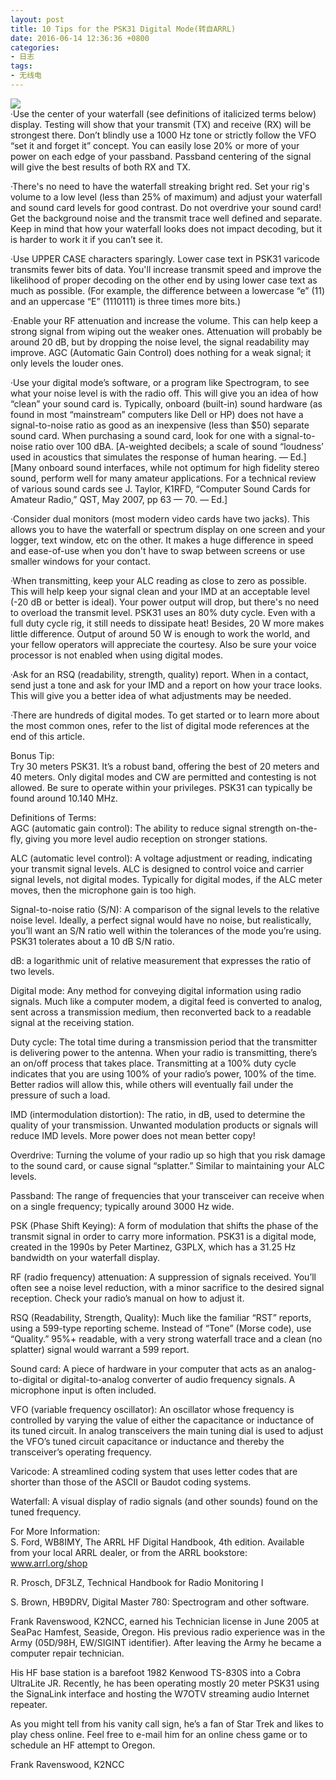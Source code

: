 ```yaml
---
layout: post
title: 10 Tips for the PSK31 Digital Mode(转自ARRL)
date: 2016-06-14 12:36:36 +0800
categories:
- 日志
tags:
- 无线电
---
```


![](http://i1328.photobucket.com/albums/w532/xwlogic/nms_24_zpsfuo2nqek.jpg)    
·Use the center of your waterfall (see definitions of italicized terms below) display. Testing will show that your transmit (TX) and receive (RX) will be strongest there. Don’t blindly use a 1000 Hz tone or strictly follow the VFO “set it and forget it” concept. You can easily lose 20% or more of your power on each edge of your passband. Passband centering of the signal will give the best results of both RX and TX.

·There's no need to have the waterfall streaking bright red. Set your rig's volume to a low level (less than 25% of maximum) and adjust your waterfall and sound card levels for good contrast. Do not overdrive your sound card! Get the background noise and the transmit trace well defined and separate. Keep in mind that how your waterfall looks does not impact decoding, but it is harder to work it if you can’t see it.

·Use UPPER CASE characters sparingly. Lower case text in PSK31 varicode transmits fewer bits of data. You'll increase transmit speed and improve the likelihood of proper decoding on the other end by using lower case text as much as possible. (For example, the difference between a lowercase “e” (11) and an uppercase “E” (1110111) is three times more bits.)

·Enable your RF attenuation and increase the volume. This can help keep a strong signal from wiping out the weaker ones. Attenuation will probably be around 20 dB, but by dropping the noise level, the signal readability may improve. AGC (Automatic Gain Control) does nothing for a weak signal; it only levels the louder ones.

·Use your digital mode’s software, or a program like Spectrogram, to see what your noise level is with the radio off. This will give you an idea of how “clean” your sound card is. Typically, onboard (built-in) sound hardware (as found in most “mainstream” computers like Dell or HP) does not have a signal-to-noise ratio as good as an inexpensive (less than $50) separate sound card. When purchasing a sound card, look for one with a signal-to-noise ratio over 100 dBA. [A-weighted decibels; a scale of sound “loudness’ used in acoustics that simulates the response of human hearing. — Ed.] [Many onboard sound interfaces, while not optimum for high fidelity stereo sound, perform well for many amateur applications. For a technical review of various sound cards see J. Taylor, K1RFD, “Computer Sound Cards for Amateur Radio,” QST, May 2007, pp 63 — 70. — Ed.]

·Consider dual monitors (most modern video cards have two jacks). This allows you to have the waterfall or spectrum display on one screen and your logger, text window, etc on the other. It makes a huge difference in speed and ease-of-use when you don't have to swap between screens or use smaller windows for your contact.

·When transmitting, keep your ALC reading as close to zero as possible. This will help keep your signal clean and your IMD at an acceptable level (-20 dB or better is ideal). Your power output will drop, but there's no need to overload the transmit level. PSK31 uses an 80% duty cycle. Even with a full duty cycle rig, it still needs to dissipate heat! Besides, 20 W more makes little difference. Output of around 50 W is enough to work the world, and your fellow operators will appreciate the courtesy. Also be sure your voice processor is not enabled when using digital modes.

·Ask for an RSQ (readability, strength, quality) report. When in a contact, send just a tone and ask for your IMD and a report on how your trace looks. This will give you a better idea of what adjustments may be needed.

·There are hundreds of digital modes. To get started or to learn more about the most common ones, refer to the list of digital mode references at the end of this article.

Bonus Tip:    
Try 30 meters PSK31. It’s a robust band, offering the best of 20 meters and 40 meters. Only digital modes and CW are permitted and contesting is not allowed. Be sure to operate within your privileges. PSK31 can typically be found around 10.140 MHz.

Definitions of Terms:    
AGC (automatic gain control): The ability to reduce signal strength on-the-fly, giving you more level audio reception on stronger stations.    

ALC (automatic level control): A voltage adjustment or reading, indicating your transmit signal levels. ALC is designed to control voice and carrier signal levels, not digital modes. Typically for digital modes, if the ALC meter moves, then the microphone gain is too high.    

Signal-to-noise ratio (S/N): A comparison of the signal levels to the relative noise level. Ideally, a perfect signal would have no noise, but realistically, you’ll want an S/N ratio well within the tolerances of the mode you’re using. PSK31 tolerates about a 10 dB S/N ratio.    

dB: a logarithmic unit of relative measurement that expresses the ratio of two levels.    

Digital mode: Any method for conveying digital information using radio signals. Much like a computer modem, a digital feed is converted to analog, sent across a transmission medium, then reconverted back to a readable signal at the receiving station.    

Duty cycle: The total time during a transmission period that the transmitter is delivering power to the antenna. When your radio is transmitting, there’s an on/off process that takes place. Transmitting at a 100% duty cycle indicates that you are using 100% of your radio’s power, 100% of the time. Better radios will allow this, while others will eventually fail under the pressure of such a load.    

IMD (intermodulation distortion): The ratio, in dB, used to determine the quality of your transmission. Unwanted modulation products or signals will reduce IMD levels. More power does not mean better copy!    

Overdrive: Turning the volume of your radio up so high that you risk damage to the sound card, or cause signal “splatter.” Similar to maintaining your ALC levels.    

Passband: The range of frequencies that your transceiver can receive when on a single frequency; typically around 3000 Hz wide.    

PSK (Phase Shift Keying): A form of modulation that shifts the phase of the transmit signal in order to carry more information. PSK31 is a digital mode, created in the 1990s by Peter Martinez, G3PLX, which has a 31.25 Hz bandwidth on your waterfall display.    

RF (radio frequency) attenuation: A suppression of signals received. You’ll often see a noise level reduction, with a minor sacrifice to the desired signal reception. Check your radio’s manual on how to adjust it.    

RSQ (Readability, Strength, Quality): Much like the familiar “RST” reports, using a 599-type reporting scheme. Instead of “Tone” (Morse code), use “Quality.” 95%+ readable, with a very strong waterfall trace and a clean (no splatter) signal would warrant a 599 report.    

Sound card: A piece of hardware in your computer that acts as an analog-to-digital or digital-to-analog converter of audio frequency signals. A microphone input is often included.    

VFO (variable frequency oscillator): An oscillator whose frequency is controlled by varying the value of either the capacitance or inductance of its tuned circuit. In analog transceivers the main tuning dial is used to adjust the VFO’s tuned circuit capacitance or inductance and thereby the transceiver’s operating frequency.    

Varicode: A streamlined coding system that uses letter codes that are shorter than those of the ASCII or Baudot coding systems.    

Waterfall: A visual display of radio signals (and other sounds) found on the tuned frequency.    

For More Information:    
S. Ford, WB8IMY, The ARRL HF Digital Handbook, 4th edition. Available from your local ARRL dealer, or from the ARRL bookstore: www.arrl.org/shop

R. Prosch, DF3LZ, Technical Handbook for Radio Monitoring I

S. Brown, HB9DRV, Digital Master 780: Spectrogram and other software.

Frank Ravenswood, K2NCC, earned his Technician license in June 2005 at SeaPac Hamfest, Seaside, Oregon. His previous radio experience was in the Army (05D/98H, EW/SIGINT identifier). After leaving the Army he became a computer repair technician.

His HF base station is a barefoot 1982 Kenwood TS-830S into a Cobra UltraLite JR. Recently, he has been operating mostly 20 meter PSK31 using the SignaLink interface and hosting the W7OTV streaming audio Internet repeater.

As you might tell from his vanity call sign, he’s a fan of Star Trek and likes to play chess online. Feel free to e-mail him for an online chess game or to schedule an HF attempt to Oregon.

Frank Ravenswood, K2NCC


